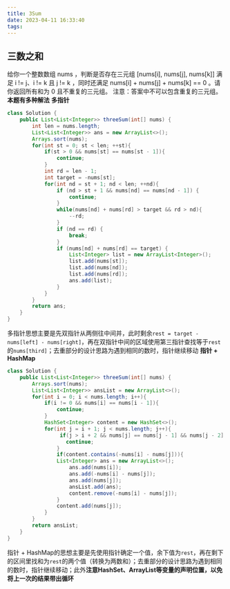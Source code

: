 ```yaml
---
title: 3Sum
date: 2023-04-11 16:33:40
tags:
---
```


## 三数之和
给你一个整数数组 nums ，判断是否存在三元组 [nums[i], nums[j], nums[k]] 满足 i != j、i != k 且 j != k ，同时还满足 nums[i] + nums[j] + nums[k] == 0 。请你返回所有和为 0 且不重复的三元组。
注意：答案中不可以包含重复的三元组。
**本题有多种解法**
**多指针**
```java
class Solution {
    public List<List<Integer>> threeSum(int[] nums) {
        int len = nums.length;
        List<List<Integer>> ans = new ArrayList<>();
        Arrays.sort(nums);
        for(int st = 0; st < len; ++st){
            if(st > 0 && nums[st] == nums[st - 1]){
                continue;
            }
            int rd = len - 1;
            int target = -nums[st];
            for(int nd = st + 1; nd < len; ++nd){
                if (nd > st + 1 && nums[nd] == nums[nd - 1]) {
                    continue;
                }
                while(nums[nd] + nums[rd] > target && rd > nd){
                    --rd;
                }
                if (nd == rd) {
                    break;
                }
                if (nums[nd] + nums[rd] == target) {
                    List<Integer> list = new ArrayList<Integer>();
                    list.add(nums[st]);
                    list.add(nums[nd]);
                    list.add(nums[rd]);
                    ans.add(list);
                }
            }
        }
        return ans;
    }
}
```
多指针思想主要是先双指针从两侧往中间并，此时剩余`rest = target - nums[left] - nums[right]`，再在双指针中间的区域使用第三指针查找等于`rest`的`nums[third]`；去重部分的设计思路为遇到相同的数时，指针继续移动
**指针 + HashMap**
```java
class Solution {
    public List<List<Integer>> threeSum(int[] nums) {
        Arrays.sort(nums);
        List<List<Integer>> ansList = new ArrayList<>();
        for(int i = 0; i < nums.length; i++){
            if(i != 0 && nums[i] == nums[i - 1]){
                continue;
            }
            HashSet<Integer> content = new HashSet<>();
            for(int j = i + 1; j < nums.length; j++){
                 if(j > i + 2 && nums[j] == nums[j - 1] && nums[j - 2] == nums[j - 1]){
                   continue;
                }
                if(content.contains(-nums[i] - nums[j])){
                List<Integer> ans = new ArrayList<>();
                    ans.add(nums[i]);
                    ans.add(-nums[i] - nums[j]);
                    ans.add(nums[j]);
                    ansList.add(ans);
                    content.remove(-nums[i] - nums[j]);
                }
                content.add(nums[j]);
            }
        }
        return ansList;
    }
}
```
指针 + HashMap的思想主要是先使用指针确定一个值，余下值为`rest`，再在剩下的区间里找和为`rest`的两个值（转换为两数和）；去重部分的设计思路为遇到相同的数时，指针继续移动；此外**注意HashSet、ArrayList等变量的声明位置，以免将上一次的结果带出循环**